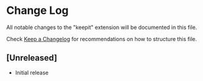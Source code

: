 # Change Log

All notable changes to the "keepit" extension will be documented in this file.

Check [Keep a Changelog](http://keepachangelog.com/) for recommendations on how to structure this file.

## [Unreleased]

- Initial release
